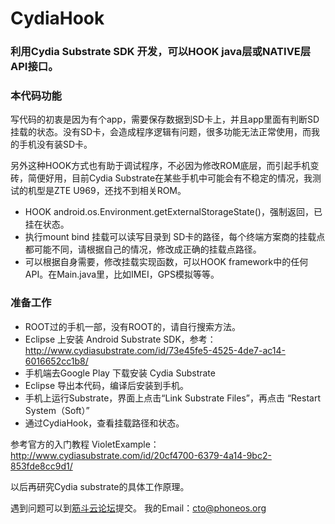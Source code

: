 CydiaHook
==========

### 利用Cydia Substrate SDK 开发，可以HOOK java层或NATIVE层 API接口。

### 本代码功能
写代码的初衷是因为有个app，需要保存数据到SD卡上，并且app里面有判断SD挂载的状态。没有SD卡，会造成程序逻辑有问题，很多功能无法正常使用，而我的手机没有装SD卡。

另外这种HOOK方式也有助于调试程序，不必因为修改ROM底层，而引起手机变砖，简便好用，目前Cydia Substrate在某些手机中可能会有不稳定的情况，我测试的机型是ZTE U969，还找不到相关ROM。

- HOOK android.os.Environment.getExternalStorageState()，强制返回，已挂在状态。
- 执行mount bind 挂载可以读写目录到 SD卡的路径，每个终端方案商的挂载点都可能不同，请根据自己的情况，修改成正确的挂载点路径。
- 可以根据自身需要，修改挂载实现函数，可以HOOK framework中的任何API。在Main.java里，比如IMEI，GPS模拟等等。

### 准备工作

- ROOT过的手机一部，没有ROOT的，请自行搜索方法。
- Eclipse 上安装 Android Substrate SDK，参考：
http://www.cydiasubstrate.com/id/73e45fe5-4525-4de7-ac14-6016652cc1b8/
- 手机端去Google Play 下载安装 Cydia Substrate
- Eclipse 导出本代码，编译后安装到手机。
- 手机上运行Substrate，界面上点击“Link Substrate Files”，再点击 “Restart System（Soft）”
- 通过CydiaHook，查看挂载路径和状态。

参考官方的入门教程 VioletExample：
http://www.cydiasubstrate.com/id/20cf4700-6379-4a14-9bc2-853fde8cc9d1/

以后再研究Cydia substrate的具体工作原理。

遇到问题可以到[筋斗云论坛](http://www.phoneos.org/bbs)提交。
我的Email：cto@phoneos.org

